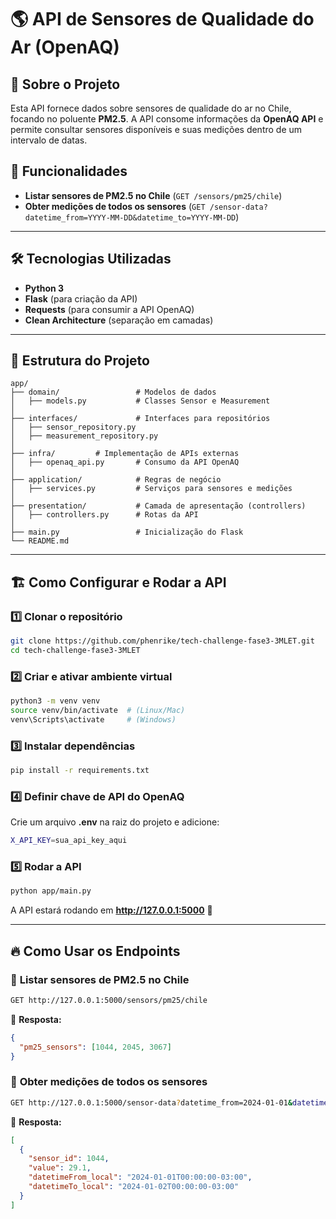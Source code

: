 # 🌎 API de Sensores de Qualidade do Ar (OpenAQ)

## 📌 Sobre o Projeto
Esta API fornece dados sobre sensores de qualidade do ar no Chile, focando no poluente **PM2.5**. A API consome informações da **OpenAQ API** e permite consultar sensores disponíveis e suas medições dentro de um intervalo de datas.

## 🚀 Funcionalidades
- **Listar sensores de PM2.5 no Chile** (`GET /sensors/pm25/chile`)
- **Obter medições de todos os sensores** (`GET /sensor-data?datetime_from=YYYY-MM-DD&datetime_to=YYYY-MM-DD`)

---

## 🛠 Tecnologias Utilizadas
- **Python 3**
- **Flask** (para criação da API)
- **Requests** (para consumir a API OpenAQ)
- **Clean Architecture** (separação em camadas)

---

## 📂 Estrutura do Projeto
```
app/
├── domain/                 # Modelos de dados
│   ├── models.py           # Classes Sensor e Measurement
│
├── interfaces/             # Interfaces para repositórios
│   ├── sensor_repository.py
│   ├── measurement_repository.py
│
├── infra/         # Implementação de APIs externas
│   ├── openaq_api.py       # Consumo da API OpenAQ
│
├── application/            # Regras de negócio
│   ├── services.py         # Serviços para sensores e medições
│
├── presentation/           # Camada de apresentação (controllers)
│   ├── controllers.py      # Rotas da API
│
├── main.py                 # Inicialização do Flask
└── README.md
```

---

## 🏗 Como Configurar e Rodar a API

### 1️⃣ Clonar o repositório
```sh
git clone https://github.com/phenrike/tech-challenge-fase3-3MLET.git
cd tech-challenge-fase3-3MLET
```

### 2️⃣ Criar e ativar ambiente virtual
```sh
python3 -m venv venv
source venv/bin/activate  # (Linux/Mac)
venv\Scripts\activate     # (Windows)
```

### 3️⃣ Instalar dependências
```sh
pip install -r requirements.txt
```

### 4️⃣ Definir chave de API do OpenAQ
Crie um arquivo **.env** na raiz do projeto e adicione:
```sh
X_API_KEY=sua_api_key_aqui
```

### 5️⃣ Rodar a API
```sh
python app/main.py
```

A API estará rodando em **http://127.0.0.1:5000** 🚀

---

## 🔥 Como Usar os Endpoints

### 📍 **Listar sensores de PM2.5 no Chile**
```sh
GET http://127.0.0.1:5000/sensors/pm25/chile
```
📌 **Resposta:**
```json
{
  "pm25_sensors": [1044, 2045, 3067]
}
```

### 📍 **Obter medições de todos os sensores**
```sh
GET http://127.0.0.1:5000/sensor-data?datetime_from=2024-01-01&datetime_to=2024-01-31
```
📌 **Resposta:**
```json
[
  {
    "sensor_id": 1044,
    "value": 29.1,
    "datetimeFrom_local": "2024-01-01T00:00:00-03:00",
    "datetimeTo_local": "2024-01-02T00:00:00-03:00"
  }
]
```